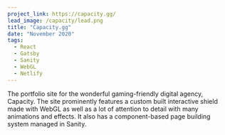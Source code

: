 ```yaml
---
project_link: https://capacity.gg/
lead_image: /capacity/lead.png
title: "Capacity.gg"
date: "November 2020"
tags:
  - React
  - Gatsby
  - Sanity
  - WebGL
  - Netlify
---
```


The portfolio site for the wonderful gaming-friendly digital agency, Capacity. The site prominently features a custom built interactive shield made with WebGL as well as a lot of attention to detail with many animations and effects. It also has a component-based page building system managed in Sanity.
